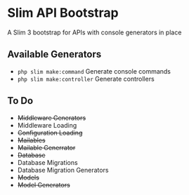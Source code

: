 # Slim API Bootstrap

A Slim 3 bootstrap for APIs with console generators in place

## Available Generators

- `php slim make:command` Generate console commands
- `php slim make:controller` Generate controllers

## To Do

- ~~Middleware Generators~~
- Middleware Loading
- ~~Configuration Loading~~
- ~~Mailables~~
- ~~Mailable Generrator~~
- ~~Database~~
- Database Migrations
- Database Migration Generators
- ~~Models~~
- ~~Model Generators~~
